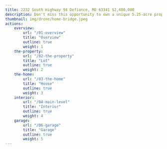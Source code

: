 ```yaml
---
title: 2232 South Highway 94 Defiance, MO 63341 $2,400,000
description: Don't miss this opportunity to own a unique 5.25-acre property and custom home in the desirable Defiance area of St Louis, Missouri. Whether you work from home or commute, the setting will make you feel like you're always at a weekend retreat.
thumbnail: img/drone/home-bridge.jpeg
actions:
    overview:
        url: "/01-overview"
        title: "Overview"
        outline: true
        weight: 1
    the-property:
        url: "/02-the-property"
        title: "Lot"
        outline: true
        weight: 2
    the-home:
        url: "/03-the-home"
        title: "House"
        outline: true
        weight: 3
    interior:
        url: "/04-main-level"
        title: "Interior"
        outline: true
        weight: 4
    garage:
        url: "/06-garage"
        title: "Garage"
        outline: true
        weight: 5
---
```

